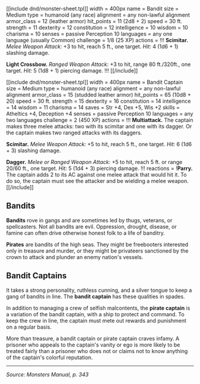 <a id="bandit"></a>

<div class="monster-include" markdown="1">

[[include dnd/monster-sheet.tpl]]
width = 400px
name = Bandit
size = Medium
type = humanoid (any race)
alignment = any non-lawful alignment
armor_class = 12 (leather armor)
hit_points = 11 (2d8 + 2)
speed = 30 ft.
strength = 11
dexterity = 12
constitution = 12
intelligence = 10
wisdom = 10
charisma = 10
senses = passive Perception 10
languages = any one language (usually Common)
challenge = 1/8 (25 XP)
actions = !!!
**Scimitar.** *Melee Weapon Attack:* +3 to hit, reach 5 ft., one target. *Hit:* 4 (1d6 + 1) slashing damage.

**Light Crossbow.** *Ranged Weapon Attack:* +3 to hit, range 80 ft./320ft., one target. *Hit:* 5 (1d8 + 1) piercing damage.
!!!
[[/include]]

</div>

<a id="bandit-captain"></a>

<div class="monster-include" markdown="1">

[[include dnd/monster-sheet.tpl]]
width = 400px
name = Bandit Captain
size = Medium
type = humanoid (any race)
alignment = any non-lawful alignment
armor_class = 15 (studded leather armor)
hit_points = 65 (10d8 + 20)
speed = 30 ft.
strength = 15
dexterity = 16
constitution = 14
intelligence = 14
wisdom = 11
charisma = 14
saves = Str +4, Dex +5, Wis +2
skills = Atheltics +4, Deception +4
senses = passive Perception 10
languages = any two languages
challenge = 2 (450 XP)
actions = !!!
**Multiattack.** The captain makes three melee attacks: two with its scimitar and one with its dagger. Or the captain makes two ranged attacks with its daggers.

**Scimitar.** *Melee Weapon Attack:* +5 to hit, reach 5 ft., one target. *Hit:* 6 (1d6 + 3) slashing damage.

**Dagger.** *Melee or Ranged Weapon Attack:* +5 to hit, reach 5 ft. or range 20/60 ft., one target. *Hit:* 5 (1d4 + 3) piercing damage.
!!!
reactions = !**Parry.** The captain adds 2 to its AC against one melee attack that would hit it. To do so, the captain must see the attacker and be wielding a melee weapon.
[[/include]]

</div>

## Bandits

**Bandits** rove in gangs and are sometimes led by thugs, veterans, or spellcasters. Not all bandits are evil. Oppression, drought, disease, or famine can often drive otherwise honest folk to a life of banditry.

**Pirates** are bandits of the high seas. They might be freebooters interested only in treasure and murder, or they might be privateers sanctioned by the crown to attack and plunder an enemy nation's vessels.

## Bandit Captains

It takes a strong personality, ruthless cunning, and a silver tongue to keep a gang of bandits in line. The **bandit captain** has these qualities in spades.

In addition to managing a crew of selfish malcontents, the **pirate captain** is a variation of the bandit captain, with a ship to protect and command. To keep the crew in line, the captain must mete out rewards and punishment on a regular basis.

More than treasure, a bandit captain or pirate captain craves infamy. A prisoner who appeals to the captain's vanity or ego is more likely to be treated fairly than a prisoner who does not or claims not to know anything of the captain's colorful reputation.

----

*Source: Monsters Manual, p. 343*
